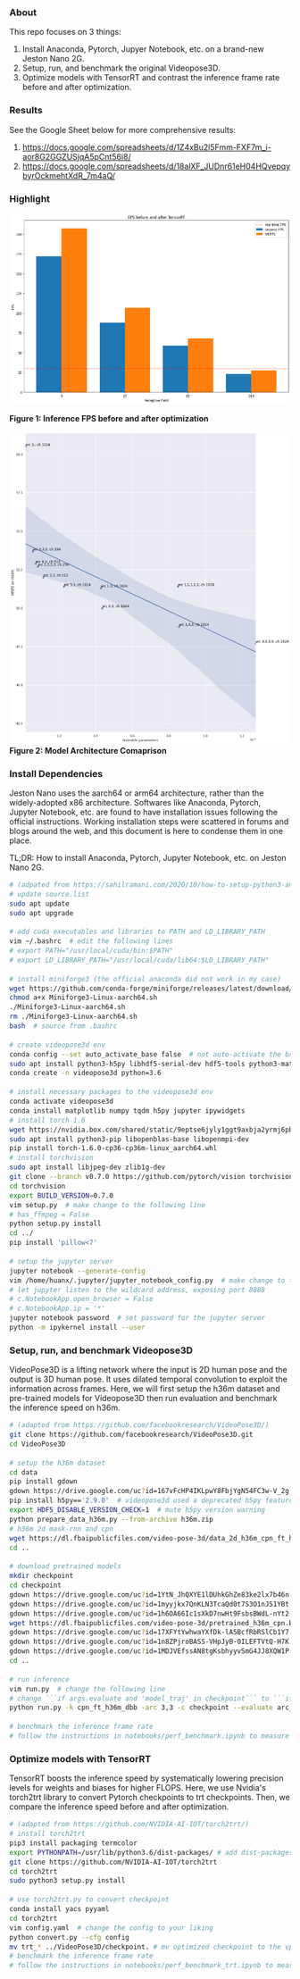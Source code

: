 ### About
This repo focuses on 3 things:
1. Install Anaconda, Pytorch, Jupyer Notebook, etc. on a brand-new Jeston Nano 2G.
2. Setup, run, and benchmark the original Videopose3D.
3. Optimize models with TensorRT and contrast the inference frame rate before and after optimization.


### Results
See the Google Sheet below for more comprehensive results:
1. https://docs.google.com/spreadsheets/d/1Z4xBu2l5Fmm-FXF7m_i-aor8G2GGZUSjqA5pCnt56i8/
2. https://docs.google.com/spreadsheets/d/18alXF_JUDnr61eH04HQvepqybyrOckmehtXdR_7m4aQ/


### Highlight

![Performance Comparison](./notebooks/vpose_report.png)

**Figure 1: Inference FPS before and after optimization** 


![Performance Comparison](./notebooks/vpose_perf.png)
**Figure 2: Model Architecture Comaprison**


### Install Dependencies

Jeston Nano uses the aarch64 or arm64 architecture, rather than the widely-adopted x86 architecture. Softwares like Anaconda, Pytorch, Jupyter Notebook, etc. are found to have installation issues following the official instructions. Working installation steps were scattered in forums and blogs around the web, and this document is here to condense them in one place.

TL;DR: How to install Anaconda, Pytorch, Jupyter Notebook, etc. on Jeston Nano 2G.
 
 
```bash
# (adpated from https://sahilramani.com/2020/10/how-to-setup-python3-and-jupyter-notebook-on-jetson-nano/)
# update source.list
sudo apt update
sudo apt upgrade

# add cuda executables and libraries to PATH and LD_LIBRARY_PATH
vim ~/.bashrc  # edit the following lines
# export PATH="/usr/local/cuda/bin:$PATH"
# export LD_LIBRARY_PATH="/usr/local/cuda/lib64:$LD_LIBRARY_PATH"

# install miniforge3 (the official anaconda did not work in my case)
wget https://github.com/conda-forge/miniforge/releases/latest/download/Miniforge3-Linux-aarch64.sh
chmod a+x Miniforge3-Linux-aarch64.sh
./Miniforge3-Linux-aarch64.sh
rm ./Miniforge3-Linux-aarch64.sh
bash  # source from .bashrc

# create videopose3d env
conda config --set auto_activate_base false  # not auto-activate the base env
sudo apt install python3-h5py libhdf5-serial-dev hdf5-tools python3-matplotlib
conda create -n videopose3d python=3.6

# install necessary packages to the videopose3d env
conda activate videopose3d
conda install matplotlib numpy tqdm h5py jupyter ipywidgets
# install torch 1.6 
wget https://nvidia.box.com/shared/static/9eptse6jyly1ggt9axbja2yrmj6pbarc.whl -O torch-1.6.0-cp36-cp36m-linux_aarch64.whl
sudo apt install python3-pip libopenblas-base libopenmpi-dev
pip install torch-1.6.0-cp36-cp36m-linux_aarch64.whl
# install torchvision
sudo apt install libjpeg-dev zlib1g-dev
git clone --branch v0.7.0 https://github.com/pytorch/vision torchvision
cd torchvision
export BUILD_VERSION=0.7.0  
vim setup.py  # make change to the following line
# has_ffmpeg = False
python setup.py install
cd ../
pip install 'pillow<7'

# setup the jupyter server
jupyter notebook --generate-config
vim /home/huanx/.jupyter/jupyter_notebook_config.py  # make change to the following lines
# let jupyter listen to the wildcard address, exposing port 8888
# c.NotebookApp.open_browser = False
# c.NotebookApp.ip = '*'
jupyter notebook password  # set password for the jupyter server
python -m ipykernel install --user
```

### Setup, run, and benchmark Videopose3D

VideoPose3D is a lifting network where the input is 2D human pose and the output is 3D human pose. It uses dilated temporal convolution to exploit the information across frames. Here, we will first setup the h36m dataset and pre-trained models for Videopose3D then run evaluation and benchmark the inference speed on h36m.


```bash
# (adapted from https://github.com/facebookresearch/VideoPose3D/)
git clone https://github.com/facebookresearch/VideoPose3D.git
cd VideoPose3D

# setup the h36m dataset
cd data
pip install gdown
gdown https://drive.google.com/uc?id=167vFcHP4IKLpwY8FbjYgN54FC3w-V_2g
pip install h5py=='2.9.0'  # videopose3d used a deprecated h5py feature to extract archived data
export HDF5_DISABLE_VERSION_CHECK=1  # mute h5py version warning
python prepare_data_h36m.py --from-archive h36m.zip
# h36m 2d mask-rnn and cpn
wget https://dl.fbaipublicfiles.com/video-pose-3d/data_2d_h36m_cpn_ft_h36m_dbb.npz
cd ..

# download pretrained models
mkdir checkpoint
cd checkpoint
gdown https://drive.google.com/uc?id=1YtN_JhQXYE1lDUhkGhZe83ke2lx7b46n  # arc 33 ch 1024
gdown https://drive.google.com/uc?id=1myyjkx7QnKLN3TcaQd0t7S3O1nJ51YBt  # arc 333 ch 1024
gdown https://drive.google.com/uc?id=1h6OA66Ic1sXkD7nwHt9FsbsBWdL-nYt2  # arc 3333 ch 1024
wget https://dl.fbaipublicfiles.com/video-pose-3d/pretrained_h36m_cpn.bin  # arc 33333 ch 1024
gdown https://drive.google.com/uc?id=17XFYtYwhwaYXfDk-lA5BcfRbRSlCb1Y7  # arc 3333 ch 256
gdown https://drive.google.com/uc?id=1n8ZPjroBASS-VHpJyB-0ILEFTVtQ-H7K  # arc 333 ch 256
gdown https://drive.google.com/uc?id=1MDJVEfssAN8tgKsbhyyvSmG4JJ8XQW1P  # arc 31 ch 1024
cd ..

# run inference
vim run.py  # change the following line
# change ```if args.evaluate and 'model_traj' in checkpoint``` to ```if False```
python run.py -k cpn_ft_h36m_dbb -arc 3,3 -c checkpoint --evaluate arc_33_ch_1024_epoch_80.bin

# benchmark the inference frame rate
# follow the instructions in notebooks/perf_benchmark.ipynb to measure inference FPS
```

### Optimize models with TensorRT

TensorRT boosts the inference speed by systematically lowering precision levels for weights and biases for higher FLOPS. Here, we use Nvidia's torch2trt library to convert Pytorch checkpoints to trt checkpoints. Then, we compare the inference speed before and after optimization. 


```bash
# (adapted from https://github.com/NVIDIA-AI-IOT/torch2trt/)
# install torch2trt
pip3 install packaging termcolor
export PYTHONPATH=/usr/lib/python3.6/dist-packages/ # add dist-packages access to the conda env (for accessing the tensorrt package)
git clone https://github.com/NVIDIA-AI-IOT/torch2trt
cd torch2trt
sudo python3 setup.py install

# use torch2trt.py to convert checkpoint
conda install yacs pyyaml
cd torch2trt
vim config.yaml  # change the config to your liking
python convert.py --cfg config
mv trt_* ../VideoPose3D/checkpoint. # mv optimized checkpoint to the vpose folder
# benchmark the inference frame rate
# follow the instructions in notebooks/perf_benchmark_trt.ipynb to measure inference FPS
```

